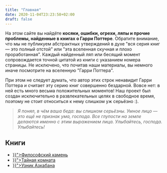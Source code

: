 ```yaml
---
title: "Главная"
date: 2020-11-04T23:23:58+02:00
draft: false
---
```


На этом сайте вы найдёте <strong>косяки, ошибки, огрехи, ляпы и прочие проблемы, найденные в книгах о Гарри Поттере</strong>. Обратите внимание, что мы не публикуем абстрактных утверждений в духе "вся серия книг &mdash; это полный отстой" или "эта вселенная скучная и плохо проработанная". Каждый найденный ляп или бесящий момент сопровождается точной цитатой из книги с указанием номера страницы. Не исключено, что почитав наши материалы, вы немного иначе посмотрите на вселенную "Гарри Поттера".

При этом не следует думать, что автор этих строк ненавидит Гарри Поттера и считает эту серию книг совершенно бездарной. Вовсе нет: в ней есть много весьма положительных моментов! Наш проект был создан исключительно в развлекательных целях в свободное время, поэтому не стоит относиться к нему слишком уж серьёзно :).

<blockquote><p><em>
  Я понял, в чём ваша беда: вы слишком серьёзны. Умное лицо &mdash; это ещё не признак ума, господа. Все глупости на земле делаются именно с этим выражением лица. Улыбайтесь, господа. Улыбайтесь!
</em></p></blockquote>

<h2>Книги</h2>

<ul>
  <li><a href="{{< ref "/books/filosofskyi_kamen" >}}">Философский камень</a></li>
  <li><a href="{{< ref "/books/taynaya_komnata" >}}">Тайная комната</a></li>
  <li><a href="{{< ref "/books/uznik_azkabana" >}}">Узник Азкабана</a></li>
</ul>
